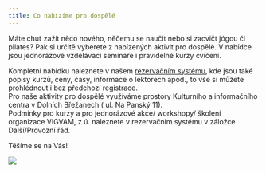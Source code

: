 ```yaml
---
title: Co nabízíme pro dospělé
---
```

Máte chuť zažít něco nového, něčemu se naučit nebo si zacvičt jógou či pilates? Pak si určitě vyberete z nabízených aktivit pro dospělé. V nabídce jsou  jednorázové vzdělávací semináře i pravidelné kurzy cvičení.

Kompletní nabídku naleznete v našem  [rezervačním systému](https://vigvam.webooker.eu/), kde jsou také popisy kurzů, ceny, časy,  informace o lektorech apod., to vše si můžete prohlédnout i bez předchozí registrace. \
Pro naše aktivity pro dospělé využíváme prostory Kulturního a informačního centra  v Dolních Břežanech ( ul. Na Panský 11).\
Podmínky pro kurzy a pro jednorázové akce/ workshopy/ školení organizace VIGVAM, z.ú. naleznete v rezervačním systému v záložce Další/Provozní řád.

Těšíme se na Vás!

![](/images/uploads/pro_dospele-1-.jpg)